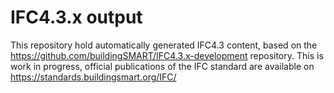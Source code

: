 # IFC4.3.x output

This repository hold automatically generated IFC4.3 content, based on the https://github.com/buildingSMART/IFC4.3.x-development repository. 
This is work in progress, official publications of the IFC standard are available on https://standards.buildingsmart.org/IFC/
